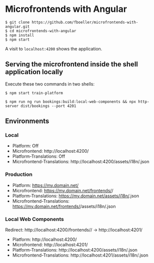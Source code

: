 # Microfrontends with Angular

```
$ git clone https://github.com/fboeller/microfrontends-with-angular.git
$ cd microfrontends-with-angular
$ npm install
$ npm start
```

A visit to `localhost:4200` shows the application.

## Serving the microfrontend inside the shell application locally

Execute these two commands in two shells:

```
$ npm start train-platform
```

```
$ npm run ng run bookings:build:local-web-components && npx http-server dist/bookings --port 4201
```

## Environments

### Local

- Platform: Off
- Microfrontend: http://localhost:4200/
- Platform-Translations: Off
- Microfrontend-Translations: http://localhost:4200/assets/i18n/<lang>.json

### Production

- Platform: https://my.domain.net/
- Microfrontend: https://my.domain.net/frontends/<frontend>/
- Platform-Translations: https://my.domain.net/assets/i18n/<lang>.json
- Microfrontend-Translations: https://my.domain.net/frontends/<frontend>/assets/i18n/<lang>.json

### Local Web Components

Redirect: http://localhost:4200/frontends/<frontend>/ -> http://localhost:4201/

- Platform: http://localhost:4200/
- Microfrontend: http://localhost:4201/
- Platform-Translations: http://localhost:4200/assets/i18n/<lang>.json
- Microfrontend-Translations: http://localhost:4201/assets/i18n/<lang>.json
